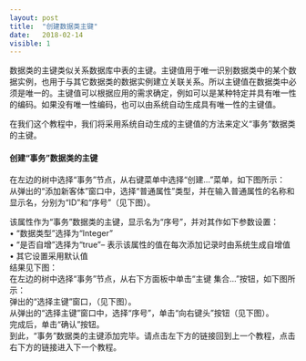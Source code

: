 ```yaml
---
layout: post
title:  "创建数据类主键"
date:   2018-02-14
visible: 1
---
```


数据类的主键类似关系数据库中表的主键。主键值用于唯一识别数据类中的某个数据实例，也用于与其它数据类的数据实例建立关联关系。所以主键值在数据类中必须是唯一的。主键值可以根据应用的需求确定，例如可以是某种特定并具有唯一性的编码。如果没有唯一性编码，也可以由系统自动生成具有唯一性的主键值。

在我们这个教程中，我们将采用系统自动生成的主键值的方法来定义“事务”数据类的主键。

#### 创建“事务”数据类的主键

在左边的树中选择“事务”节点，从右键菜单中选择“创建...”菜单，如下图所示：<br>
<img src="{{'/assets/img/2018-2-13 创建普通属性1.png' | prepend: site.baseurl }}" alt=""><br>
从弹出的“添加新客体”窗口中，选择“普通属性”类型，并在输入普通属性的名称和显示名，分别为“ID”和“序号”（见下图）。<br>
<img src="{{'/assets/img/2018-2-13 创建普通属性2.png' | prepend: site.baseurl }}" alt=""><br>

该属性作为“事务”数据类的主键，显示名为“序号”，并对其作如下参数设置：<br>
•	“数据类型”选择为“Integer”<br>
•	“是否自增”选择为“true”– 表示该属性的值在每次添加记录时由系统生成自增值<br>
•	其它设置采用默认值<br>
结果见下图：<br>
<img src="{{'/assets/img/2018-2-13 创建普通属性3.png' | prepend: site.baseurl }}" alt=""><br>
在左边的树中选择“事务”节点，从右下方面板中单击“主键 集合...”按钮，如下图所示：<br>
<img src="{{'/assets/img/2018-2-14 创建数据类主键1.png' | prepend: site.baseurl }}" alt=""><br>
弹出的“选择主键”窗口，（见下图）。<br>
<img src="{{'/assets/img/2018-2-14 创建数据类主键2.png' | prepend: site.baseurl }}" alt=""><br>
从弹出的“选择主键”窗口中，选择“序号”，单击“向右键头”按钮（见下图）。<br>
<img src="{{'/assets/img/2018-2-14 创建数据类主键3.png' | prepend: site.baseurl }}" alt=""><br>
完成后，单击“确认”按钮。<br>
到此，“事务”数据类的主键添加完毕。请点击左下方的链接回到上一个教程，点击右下方的链接进入下一个教程。






